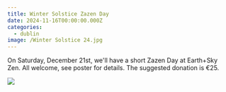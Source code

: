 ```yaml
---
title: Winter Solstice Zazen Day
date: 2024-11-16T00:00:00.000Z
categories:
  - dublin
image: /Winter Solstice 24.jpg
---
```


On Saturday, December 21st, we'll have a short Zazen Day at Earth+Sky Zen. All welcome, see poster for details. The suggested donation is €25.

![](</Winter Solstice 24.jpg>)
